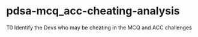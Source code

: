 # pdsa-mcq_acc-cheating-analysis
T0 Identify the Devs who may be cheating in the MCQ and ACC challenges
